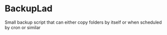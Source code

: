 # BackupLad
Small backup script that can either copy folders by itself or when scheduled by cron or similar
